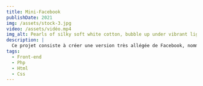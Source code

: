 ```yaml
---
title: Mini-Facebook
publishDate: 2021
img: /assets/stock-3.jpg
video: /assets/vidéo.mp4
img_alt: Pearls of silky soft white cotton, bubble up under vibrant lighting
description: |
  Ce projet consiste à créer une version très allégée de Facebook, nommée Trombinouc.  
tags:
  - Front-end
  - Php
  - Html
  - Css
---
```



